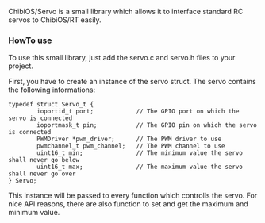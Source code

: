 ChibiOS/Servo is a small library which allows it to interface standard RC servos to ChibiOS/RT easily.


### HowTo use ###

To use this small library, just add the servo.c and servo.h files to your project.

First, you have to create an instance of the servo struct. The servo contains the following informations:


	typedef struct Servo_t {
			ioportid_t port;			// The GPIO port on which the servo is connected
			ioportmask_t pin;			// The GPIO pin on which the servo is connected
			PWMDriver *pwm_driver;		// The PWM driver to use
			pwmchannel_t pwm_channel;	// The PWM channel to use
			uint16_t min;				// The minimum value the servo shall never go below
			uint16_t max;				// The maximum value the servo shall never go over
	} Servo;


This instance will be passed to every function which controlls the servo. For nice API reasons, there are also
function to set and get the maximum and minimum value.

